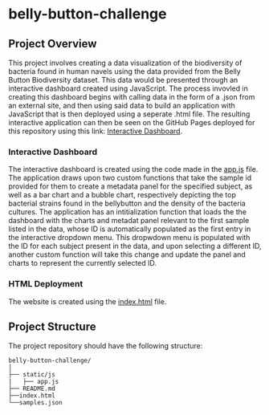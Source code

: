 # belly-button-challenge

## Project Overview

This project involves creating a data visualization of the biodiversity of bacteria found in human navels using the data provided from the Belly Button Biodiversity dataset. This data would be presented through an interactive dashboard created using JavaScript. The process invovled in creating this dashboard begins with calling data in the form of a .json from an external site, and then using said data to build an application with JavaScript that is then deployed using a seperate .html file. The resulting interactive application can then be seen on the GitHub Pages deployed for this repository using this link: [Interactive Dashboard](https://edgonz44.github.io/belly-button-challenge/).

### Interactive Dashboard
The interactive dashboard is created using the code made in the [app.js](https://github.com/EdGonz44/belly-button-challenge/blob/main/static/js/app.js) file. The application draws upon two custom functions that take the sample id provided for them to create a metadata panel for the specified subject, as well as a bar chart and a bubble chart, respectively depicting the top bacterial strains found in the bellybutton and the density of the bacteria cultures. The application has an intitialization function that loads the the dashboard with the charts and metadat panel relevant to the first sample listed in the data, whose ID is automatically populated as the first entry in the interactive dropdown menu. This dropwdown menu is populated with the ID for each subject present in the data, and upon selecting a different ID, another custom function will take this change and update the panel and charts to represent the currently selected ID.

### HTML Deployment
The website is created using the [index.html](https://github.com/EdGonz44/belly-button-challenge/blob/main/index.html) file.


## Project Structure

The project repository should have the following structure:

```plaintext
belly-button-challenge/
│
├── static/js
|   ├── app.js
├── README.md
├──index.html
└──samples.json

```
